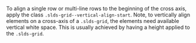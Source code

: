 To align a single row or multi-line rows to the beginning of the cross axis, apply the class `.slds-grid--vertical-align-start`. Note, to vertically align elements on a cross-axis of a `.slds-grid`, the elements need available vertical white space. This is usually achieved by having a height applied to the `.slds-grid`.
